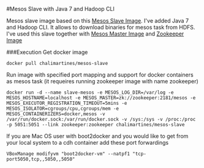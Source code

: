 #Mesos Slave with Java 7 and Hadoop CLI

Mesos slave image based on this [Mesos Slave Image](https://registry.hub.docker.com/u/redjack/mesos-slave/). I've added Java 7 and Hadoop CLI. It allows to download binaries for mesos task from HDFS. I've used this slave together with [Mesos Master Image](https://registry.hub.docker.com/u/redjack/mesos-master/) and [Zookeeper Image](https://registry.hub.docker.com/u/jplock/zookeeper/)

###Execution
Get docker image

    docker pull chalimartines/mesos-slave

Run image with specified port mapping and support for docker containers as mesos task (it requeires running zookeeper image with name zookeeper)

    docker run -d --name slave-mesos -e MESOS_LOG_DIR=/var/log -e MESOS_HOSTNAME=localhost -e MESOS_MASTER=zk://zookeeper:2181/mesos -e MESOS_EXECUTOR_REGISTRATION_TIMEOUT=5mins -e MESOS_ISOLATOR=cgroups/cpu,cgroups/mem -e MESOS_CONTAINERIZERS=docker,mesos -v /var/run/docker.sock:/var/run/docker.sock -v /sys:/sys -v /proc:/proc -p 5051:5051 --link zookeeper:zookeeper chalimartines/mesos-slave
  
If you are Mac OS user with boot2docker and you would like to get from your local system to a cdh container add these port forwardings

    VBoxManage modifyvm "boot2docker-vm" --natpf1 "tcp-port5050,tcp,,5050,,5050"

